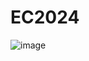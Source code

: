# EC2024

![image](https://github.com/suhan0801/EC2024/assets/139196559/e365042e-1c0e-4213-858e-d2a9eb7ded03)
